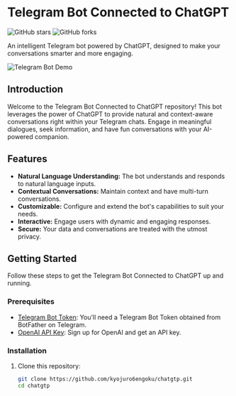 # Telegram Bot Connected to ChatGPT

![GitHub stars](https://img.shields.io/github/stars/kyojuro6engoku/chatgtp?style=for-the-badge)
![GitHub forks](https://img.shields.io/github/forks/kyojuro6engoku/chatgtp?style=for-the-badge)

An intelligent Telegram bot powered by ChatGPT, designed to make your conversations smarter and more engaging.

![Telegram Bot Demo](demo.gif)

## Introduction

Welcome to the Telegram Bot Connected to ChatGPT repository! This bot leverages the power of ChatGPT to provide natural and context-aware conversations right within your Telegram chats. Engage in meaningful dialogues, seek information, and have fun conversations with your AI-powered companion.

## Features

- **Natural Language Understanding:** The bot understands and responds to natural language inputs.
- **Contextual Conversations:** Maintain context and have multi-turn conversations.
- **Customizable:** Configure and extend the bot's capabilities to suit your needs.
- **Interactive:** Engage users with dynamic and engaging responses.
- **Secure:** Your data and conversations are treated with the utmost privacy.

## Getting Started

Follow these steps to get the Telegram Bot Connected to ChatGPT up and running.

### Prerequisites

- [Telegram Bot Token](https://core.telegram.org/bots#botfather): You'll need a Telegram Bot Token obtained from BotFather on Telegram.
- [OpenAI API Key](https://platform.openai.com/signup): Sign up for OpenAI and get an API key.

### Installation

1. Clone this repository:

   ```bash
   git clone https://github.com/kyojuro6engoku/chatgtp.git
   cd chatgtp
